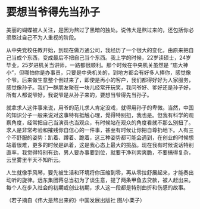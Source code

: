 # 要想当爷得先当孙子

美丽的蝴蝶被人关注，是因为熬过了黑暗的独处。说伟大是熬过来的，还包括你必须熬过自己不为人重视的阶段。 

从中央党校任教开始，到现在做万通公司，我经历了一个很大的变化，由原来把自己当成个东西，变成最后不把自己当个东西。我上学的时候，22岁读硕士，24岁毕业，25岁进机关当讲师，一路都很顺利。那个时候在中央机关虽然是 “庙大神小”，但哪怕你是办事员，只要是中央机关的，到地方都会有好多人捧你，感觉像个爷。后来做生意整个倒过来了，即使是再小的客户，我们都得好好为人家服务，感觉像孙子。我们一群朋友聚在一块儿经常开玩笑，我问爷好、爹好还是孙子好，所有人都说爷好，我说爷是从孙子来的，要想当爷得先当孙子。 

就拿求人这件事来说，用爷的范儿求人肯定没戏，就得用孙子的卑微。当然，中国的知识分子一般来说对这事特有抵触心理，覺得特别扭，我也是。但我有科学的观察角度，经常把自己当演员也当观众，有时候站在观众的角度看就不那么别扭了。求人是非常考验和摧残你自信心的一件事，甚至有时候让你把自尊扔地下。人有三个不舒服的姿势：趴着、蹲着、跪着，这三种姿势都可能会遇到，在创业的时候想站着很难，更多的时候是趴着，这是我心态上最大的挑战。现在我有时候说话特别直率，我觉得特别有劲，男人要办事要到位，就要干净利索爽脆，不要搞得复杂，云里雾里半天不知所云。 

人生就像手风琴，要先被生活和环境将你压缩到零，再从零拉舒展起来，才能奏出动听的旋律。远东集团蒋总当初为了谈生意，提了两条甲鱼去贷款，被人赶出来。每个人在步入社会的初期或创业初期，求人这一段都是特别曲折和伤感的故事。 

（若子摘自《伟大是熬出来的》中国发展出版社 图/小栗子）